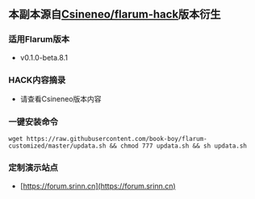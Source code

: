 ﻿## 本副本源自[Csineneo/flarum-hack](https://github.com/Csineneo/flarum-hack)版本衍生

### 适用Flarum版本

-  v0.1.0-beta.8.1 

### HACK内容摘录

- 请查看Csineneo版本内容

### 一键安装命令
```
wget https://raw.githubusercontent.com/book-boy/flarum-customized/master/updata.sh && chmod 777 updata.sh && sh updata.sh

```

### 定制演示站点

- [https://forum.srinn.cn](https://forum.srinn.cn)
